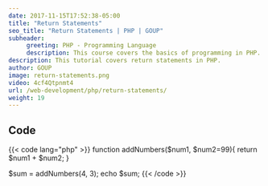 ```yaml
---
date: 2017-11-15T17:52:38-05:00
title: "Return Statements"
seo_title: "Return Statements | PHP | GOUP"
subheader:
     greeting: PHP - Programming Language
     description: This course covers the basics of programming in PHP. Work your way through the videos/articles and I'll teach you everything you need to know to start your programming journey!
description: This tutorial covers return statements in PHP.
author: GOUP
image: return-statements.png
video: 4cf4Qtpnmt4
url: /web-development/php/return-statements/
weight: 19
---
```


## Code

{{< code lang="php" >}}
function addNumbers($num1, $num2=99){
     return $num1 + $num2;
}

$sum = addNumbers(4, 3);
echo $sum;
{{< /code >}}